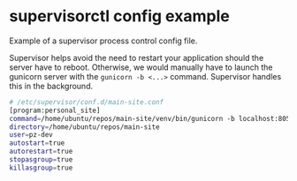 # supervisorctl config example

Example of a supervisor process control config file.

Supervisor helps avoid the need to restart your application should the server have to reboot. 
Otherwise, we would manually have to launch the gunicorn server with the `gunicorn -b <...>` command.
Supervisor handles this in the background.

```bash
# /etc/supervisor/conf.d/main-site.conf
[program:personal_site]
command=/home/ubuntu/repos/main-site/venv/bin/gunicorn -b localhost:8050 -w 4 app:app
directory=/home/ubuntu/repos/main-site
user=pz-dev
autostart=true
autorestart=true
stopasgroup=true
killasgroup=true
```

